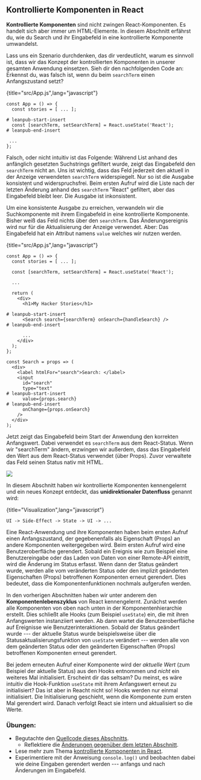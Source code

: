 ## Kontrollierte Komponenten in React

**Kontrollierte Komponenten** sind nicht zwingen React-Komponenten. Es handelt sich aber immer um HTML-Elemente. In diesem Abschnitt erfährst du, wie du Search und ihr Eingabefeld in eine kontrollierte Komponente umwandelst.

Lass uns ein Szenario durchdenken, das dir verdeutlicht, warum es sinnvoll ist, dass wir das Konzept der kontrollierten Komponenten in unserer gesamten Anwendung einsetzen. Sieh dir den nachfolgenden Code an: Erkennst du, was falsch ist, wenn du beim `searchTerm` einen Anfangszustand setzt?

{title="src/App.js",lang="javascript"}
~~~~~~~
const App = () => {
  const stories = [ ... ];

# leanpub-start-insert
  const [searchTerm, setSearchTerm] = React.useState('React');
# leanpub-end-insert

 ...
};
~~~~~~~

Falsch, oder nicht intuitiv ist das Folgende: Während List anhand des anfänglich gesetzten Suchstrings gefiltert wurde, zeigt das Eingabefeld den `searchTerm` nicht an. Uns ist wichtig, dass das Feld jederzeit den aktuell in der Anzeige verwendeten `searchTerm` widerspiegelt. Nur so ist die Ausgabe konsistent und widerspruchsfrei. Beim ersten Aufruf wird die Liste nach der letzten Änderung anhand des `searchTerm` "React" gefiltert, aber das Eingabefeld bleibt leer. Die Ausgabe ist inkonsistent.

Um eine konsistente Ausgabe zu erreichen, verwandeln wir die Suchkomponente mit ihrem Eingabefeld in eine kontrollierte Komponente. Bisher weiß das Feld nichts über den `searchTerm`. Das Änderungsereignis wird nur für die Aktualisierung der Anzeige verwendet. Aber: Das Eingabefeld hat ein Attribut namens `value` welches wir nutzen werden.

{title="src/App.js",lang="javascript"}
~~~~~~~
const App = () => {
  const stories = [ ... ];

  const [searchTerm, setSearchTerm] = React.useState('React');

  ...

  return (
    <div>
      <h1>My Hacker Stories</h1>

# leanpub-start-insert
      <Search search={searchTerm} onSearch={handleSearch} />
# leanpub-end-insert

      ...
    </div>
  );
};

const Search = props => (
  <div>
    <label htmlFor="search">Search: </label>
    <input
      id="search"
      type="text"
# leanpub-start-insert
      value={props.search}
# leanpub-end-insert
      onChange={props.onSearch}
    />
  </div>
);
~~~~~~~

Jetzt zeigt das Eingabefeld beim Start der Anwendung den korrekten Anfangswert. Dabei verwendet es `searchTerm` aus dem React-Status. Wenn wir "searchTerm" ändern, erzwingen wir außerdem, dass das Eingabefeld den Wert aus dem React-Status verwendet (über Props). Zuvor verwaltete das Feld seinen Status nativ mit HTML.

![](images/controlled-component.png)

In diesem Abschnitt haben wir kontrollierte Komponenten kennengelernt und ein neues Konzept entdeckt, das **unidirektionaler Datenfluss** genannt wird:

{title="Visualization",lang="javascript"}
~~~~~~~
UI -> Side-Effect -> State -> UI -> ...
~~~~~~~

Eine React-Anwendung und ihre Komponenten haben beim ersten Aufruf einen Anfangszustand, der gegebenenfalls als Eigenschaft (Props) an andere Komponenten weitergegeben wird. Beim ersten Aufruf wird eine Benutzeroberfläche gerendert. Sobald ein Ereignis wie zum Beispiel eine Benutzereingabe oder das Laden von Daten von einer Remote-API eintritt, wird die Änderung im Status erfasst. Wenn dann der Status geändert wurde, werden alle vom veränderten Status oder den implizit geänderten Eigenschaften (Props) betroffenen Komponenten erneut gerendert. Dies bedeutet, dass die Komponentenfunktionen nochmals aufgerufen werden.

In den vorherigen Abschnitten haben wir unter anderem den **Komponentenlebenszyklus** von React kennengelernt. Zunächst werden alle Komponenten von oben nach unten in der Komponentenhierarchie erstellt. Dies schließt alle Hooks (zum Beispiel `useState`) ein, die mit ihren Anfangswerten instanziiert werden. Ab dann wartet die Benutzeroberfläche auf Ereignisse wie Benutzerinteraktionen. Sobald der Status geändert wurde --- der aktuelle Status wurde beispielsweise über die Statusaktualisierungsfunktion von `useState` verändert --- werden alle von dem geänderten Status oder den geänderten Eigenschaften (Props) betroffenen Komponenten erneut gerendert.

Bei jedem erneuten Aufruf einer Komponente wird der *aktuelle Wert* (zum Beispiel der aktuelle Status) aus den Hooks entnommen und *nicht* ein weiteres Mal initialisiert. Erscheint dir das seltsam? Du meinst, es wäre intuitiv die Hook-Funktion `useState` mit ihrem Anfangswert erneut zu initialisiert? Das ist aber in Reacht nicht so! Hooks werden nur einmal initialisiert. Die Initialisierung geschieht, wenn die Komponente zum ersten Mal gerendert wird. Danach verfolgt React sie intern und aktualisiert so die Werte.

### Übungen:

* Begutachte den [Quellcode dieses Abschnitts](https://codesandbox.io/s/github/the-road-to-learn-react/hacker-stories/tree/hs/React-Controlled-Components).
  * Reflektiere die [Änderungen gegenüber dem letzten Abschnitt](https://github.com/the-road-to-learn-react/hacker-stories/compare/hs/Lifting-State-in-React...hs/React-Controlled-Components?expand=1).
* Lese mehr zum Thema [kontrollierte Komponenten in React](https://www.robinwieruch.de/react-controlled-components/).
* Experimentiere mit der Anweisung `console.log()` und beobachten dabei wie deine Eingaben gerendert werden --- anfangs und nach Änderungen im Eingabefeld.
